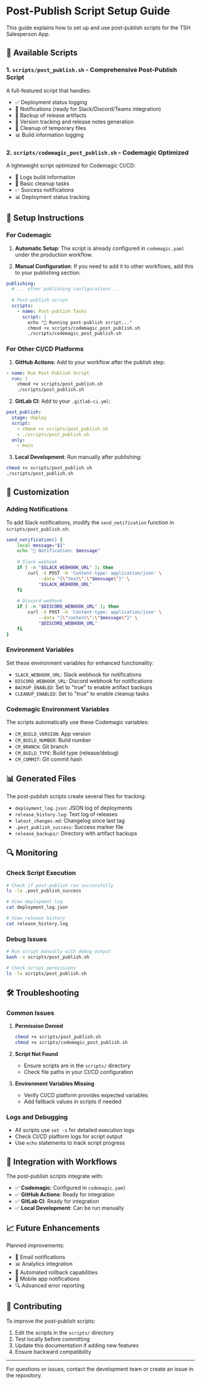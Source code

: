 # Post-Publish Script Setup Guide

This guide explains how to set up and use post-publish scripts for the TSH Salesperson App.

## 📁 Available Scripts

### 1. `scripts/post_publish.sh` - Comprehensive Post-Publish Script
A full-featured script that handles:
- ✅ Deployment status logging
- 📢 Notifications (ready for Slack/Discord/Teams integration)
- 💾 Backup of release artifacts
- 📝 Version tracking and release notes generation
- 🧹 Cleanup of temporary files
- 📊 Build information logging

### 2. `scripts/codemagic_post_publish.sh` - Codemagic Optimized
A lightweight script optimized for Codemagic CI/CD:
- 📱 Logs build information
- 🧹 Basic cleanup tasks
- ✅ Success notifications
- 📊 Deployment status tracking

## 🚀 Setup Instructions

### For Codemagic

1. **Automatic Setup**: The script is already configured in `codemagic.yaml` under the production workflow.

2. **Manual Configuration**: If you need to add it to other workflows, add this to your publishing section:

```yaml
publishing:
  # ... other publishing configurations ...
  
  # Post-publish script
  scripts:
    - name: Post-publish Tasks
      script: |
        echo "🚀 Running post-publish script..."
        chmod +x scripts/codemagic_post_publish.sh
        ./scripts/codemagic_post_publish.sh
```

### For Other CI/CD Platforms

1. **GitHub Actions**: Add to your workflow after the publish step:
```yaml
- name: Run Post-Publish Script
  run: |
    chmod +x scripts/post_publish.sh
    ./scripts/post_publish.sh
```

2. **GitLab CI**: Add to your `.gitlab-ci.yml`:
```yaml
post_publish:
  stage: deploy
  script:
    - chmod +x scripts/post_publish.sh
    - ./scripts/post_publish.sh
  only:
    - main
```

3. **Local Development**: Run manually after publishing:
```bash
chmod +x scripts/post_publish.sh
./scripts/post_publish.sh
```

## 🔧 Customization

### Adding Notifications

To add Slack notifications, modify the `send_notification` function in `scripts/post_publish.sh`:

```bash
send_notification() {
    local message="$1"
    echo "📢 Notification: $message"
    
    # Slack webhook
    if [ -n "$SLACK_WEBHOOK_URL" ]; then
        curl -X POST -H 'Content-type: application/json' \
            --data "{\"text\":\"$message\"}" \
            "$SLACK_WEBHOOK_URL"
    fi
    
    # Discord webhook
    if [ -n "$DISCORD_WEBHOOK_URL" ]; then
        curl -X POST -H 'Content-type: application/json' \
            --data "{\"content\":\"$message\"}" \
            "$DISCORD_WEBHOOK_URL"
    fi
}
```

### Environment Variables

Set these environment variables for enhanced functionality:

- `SLACK_WEBHOOK_URL`: Slack webhook for notifications
- `DISCORD_WEBHOOK_URL`: Discord webhook for notifications
- `BACKUP_ENABLED`: Set to "true" to enable artifact backups
- `CLEANUP_ENABLED`: Set to "true" to enable cleanup tasks

### Codemagic Environment Variables

The scripts automatically use these Codemagic variables:
- `CM_BUILD_VERSION`: App version
- `CM_BUILD_NUMBER`: Build number
- `CM_BRANCH`: Git branch
- `CM_BUILD_TYPE`: Build type (release/debug)
- `CM_COMMIT`: Git commit hash

## 📊 Generated Files

The post-publish scripts create several files for tracking:

- `deployment_log.json`: JSON log of deployments
- `release_history.log`: Text log of releases
- `latest_changes.md`: Changelog since last tag
- `.post_publish_success`: Success marker file
- `release_backups/`: Directory with artifact backups

## 🔍 Monitoring

### Check Script Execution
```bash
# Check if post-publish ran successfully
ls -la .post_publish_success

# View deployment log
cat deployment_log.json

# View release history
cat release_history.log
```

### Debug Issues
```bash
# Run script manually with debug output
bash -x scripts/post_publish.sh

# Check script permissions
ls -la scripts/post_publish.sh
```

## 🛠️ Troubleshooting

### Common Issues

1. **Permission Denied**
   ```bash
   chmod +x scripts/post_publish.sh
   chmod +x scripts/codemagic_post_publish.sh
   ```

2. **Script Not Found**
   - Ensure scripts are in the `scripts/` directory
   - Check file paths in your CI/CD configuration

3. **Environment Variables Missing**
   - Verify CI/CD platform provides expected variables
   - Add fallback values in scripts if needed

### Logs and Debugging

- All scripts use `set -x` for detailed execution logs
- Check CI/CD platform logs for script output
- Use `echo` statements to track script progress

## 🔄 Integration with Workflows

The post-publish scripts integrate with:

- ✅ **Codemagic**: Configured in `codemagic.yaml`
- ✅ **GitHub Actions**: Ready for integration
- ✅ **GitLab CI**: Ready for integration
- ✅ **Local Development**: Can be run manually

## 📈 Future Enhancements

Planned improvements:
- 📧 Email notifications
- 📊 Analytics integration
- 🔄 Automated rollback capabilities
- 📱 Mobile app notifications
- 🔍 Advanced error reporting

## 🤝 Contributing

To improve the post-publish scripts:
1. Edit the scripts in the `scripts/` directory
2. Test locally before committing
3. Update this documentation if adding new features
4. Ensure backward compatibility

---

For questions or issues, contact the development team or create an issue in the repository.